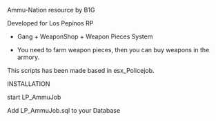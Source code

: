Ammu-Nation resource by B1G

Developed for Los Pepinos RP

- Gang + WeaponShop + Weapon Pieces System

- You need to farm weapon pieces, then you can buy weapons in the armory.

This scripts has been made based in esx_Policejob.

INSTALLATION

  start LP_AmmuJob

  Add LP_AmmuJob.sql to your Database
